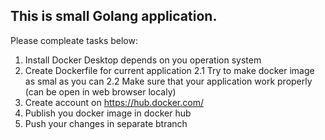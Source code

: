 
## This is small Golang application. ##

Please compleate tasks below:


1. Install Docker Desktop depends on you operation system
2. Create Dockerfile for current application
	2.1 Try to make docker image as smal as you can
	2.2 Make sure that your application work properly (can be open in web browser localy)
3. Create account on https://hub.docker.com/
4. Publish you docker image in docker hub
5. Push your changes in separate btranch 
